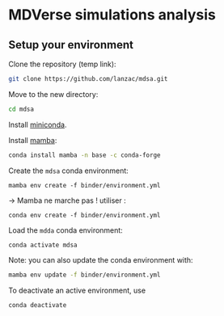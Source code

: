 # MDVerse simulations analysis

## Setup your environment

Clone the repository (temp link):

```bash
git clone https://github.com/lanzac/mdsa.git
```

Move to the new directory:

```bash
cd mdsa
```

Install [miniconda](https://docs.conda.io/en/latest/miniconda.html).

Install [mamba](https://github.com/mamba-org/mamba):

```bash
conda install mamba -n base -c conda-forge
```

Create the `mdsa` conda environment:
```
mamba env create -f binder/environment.yml
```
-> Mamba ne marche pas ! 
utiliser : 
```
conda env create -f binder/environment.yml
```

Load the `mdda` conda environment:
```
conda activate mdsa
```

Note: you can also update the conda environment with:

```bash
mamba env update -f binder/environment.yml
```

To deactivate an active environment, use

```
conda deactivate
```